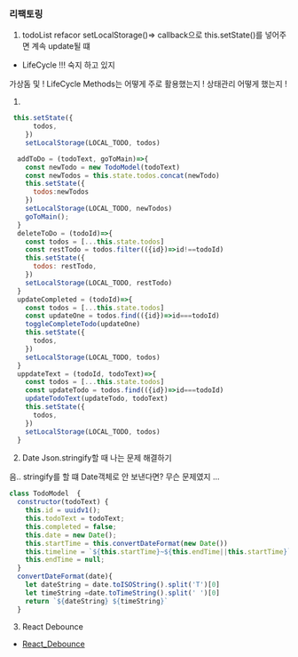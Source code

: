 ### 리팩토링 

1. todoList refacor setLocalStorage()=> callback으로 this.setState()를 넣어주면 계속 update될 떄 



* LifeCycle !!! 숙지 하고 있지 

가상돔 및 ! 
LifeCycle Methods는 어떻게 주로 활용했는지 ! 
상태관리 어떻게 했는지 ! 

1.
```js
 this.setState({
      todos,
    })
    setLocalStorage(LOCAL_TODO, todos)
```

```js
  addToDo = (todoText, goToMain)=>{
    const newTodo = new TodoModel(todoText)
    const newTodos = this.state.todos.concat(newTodo)
    this.setState({
      todos:newTodos
    })
    setLocalStorage(LOCAL_TODO, newTodos)
    goToMain();
  }
  deleteToDo = (todoId)=>{
    const todos = [...this.state.todos]
    const restTodo = todos.filter(({id})=>id!==todoId)
    this.setState({
      todos: restTodo,
    })
    setLocalStorage(LOCAL_TODO, restTodo)
  }
  updateCompleted = (todoId)=>{
    const todos = [...this.state.todos]
    const updateOne = todos.find(({id})=>id===todoId)
    toggleCompleteTodo(updateOne)
    this.setState({
      todos,
    })
    setLocalStorage(LOCAL_TODO, todos)
  }
  uppdateText = (todoId, todoText)=>{
    const todos = [...this.state.todos]
    const updateTodo = todos.find(({id})=>id===todoId)
    updateTodoText(updateTodo, todoText)
    this.setState({
      todos,
    })
    setLocalStorage(LOCAL_TODO, todos)
  }

```    


2. Date Json.stringify할 때 나는 문제 해결하기 

음.. stringify를 할 떄 Date객체로 안 보낸다면? 
무슨 문제였지 ...

```js
class TodoModel  {
  constructor(todoText) {
    this.id = uuidv1();
    this.todoText = todoText;
    this.completed = false;
    this.date = new Date();
    this.startTime = this.convertDateFormat(new Date())
    this.timeline = `${this.startTime}~${this.endTime||this.startTime}`
    this.endTime = null;
  }
  convertDateFormat(date){
    let dateString = date.toISOString().split('T')[0]
    let timeString =date.toTimeString().split(' ')[0]
    return `${dateString} ${timeString}`
  }

```

3. React Debounce 

* [React_Debounce](https://hyunseob.github.io/2018/06/24/debounce-react-synthetic-event/)